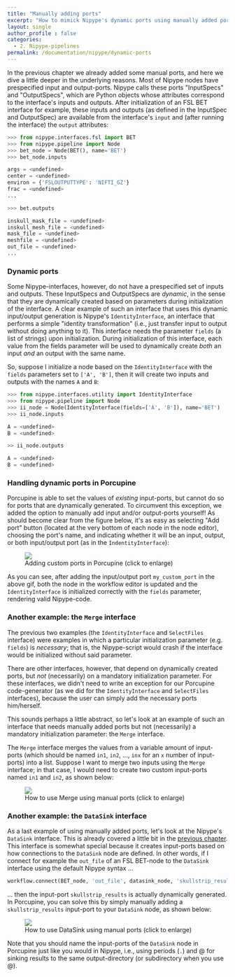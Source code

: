 ```yaml
---
title: "Manually adding ports"
excerpt: "How to mimick Nipype's dynamic ports using manually added ports"
layout: single
author_profile : false
categories:
  - 2. Nipype-pipelines
permalink: /documentation/nipype/dynamic-ports
---
```


In the previous chapter we already added some manual ports, and here we dive a little deeper in the underlying reasons. Most of Nipype nodes have prespecified input and output-ports. Nipype calls these ports "InputSpecs" and "OutputSpecs", which are Python objects whose attributes correspond to the interface's inputs and outputs. After initialization of an FSL BET interface for example, these inputs and outputs (as defined in the InputSpec and OutputSpec) are available from the interface's `input` and (after running the interface) the `output` attributes:

```python
>>> from nipype.interfaces.fsl import BET
>>> from nipype.pipeline import Node
>>> bet_node = Node(BET(), name='BET')
>>> bet_node.inputs

args = <undefined>
center = <undefined>
environ = {'FSLOUTPUTTYPE': 'NIFTI_GZ'}
frac = <undefined>
...

>>> bet.outputs

inskull_mask_file = <undefined>
inskull_mesh_file = <undefined>
mask_file = <undefined>
meshfile = <undefined>
out_file = <undefined>
...
```

### Dynamic ports
Some Nipype-interfaces, however, do not have a prespecified set of inputs and
outputs. These InputSpecs and OutputSpecs are *dynamic*, in the sense that
they are dynamically created based on parameters during initialization of the
interface. A clear example of such an interface that uses this dynamic input/output
generation is Nipype's `IdentityInterface`, an interface that performs
a simple "identity transformation" (i.e., just transfer input to output without
doing anything to it). This interface needs the parameter `fields`
(a list of strings) upon initialization. During initialization of this interface,
each value from the fields parameter will be used to dynamically create  *both*
an input *and* an output with the same name.

So, suppose I initialize a node based on the `IdentityInterface` with the
`fields` parameters set to `['A', 'B']`, then it will create two inputs and
outputs with the names `A` and `B`:

```python
>>> from nipype.interfaces.utility import IdentityInterface
>>> from nipype.pipeline import Node
>>> ii_node = Node(IdentityInterface(fields=['A', 'B']), name='BET')
>>> ii_node.inputs

A = <undefined>
B = <undefined>

>> ii_node.outputs

A = <undefined>
B = <undefined>
```

### Handling dynamic ports in Porcupine
Porcupine is able to set the values of *existing* input-ports, but cannot do
so for ports that are dynamically generated. To circumvent this exception, we
added the option to manually add input and/or output-ports yourself! As should
become clear from the figure below, it's as easy as selecting "Add port" button
(located at the very bottom of each node in the node editor), choosing the port's
name, and indicating whether it will be an input, output, or both input/output
port (as in the `IndentityInterface`):

<figure>
	<a href="{{ site.url }}{{ site.baseurl }}/documentation/images/manual_ports.gif"><img
    src="{{ site.url }}{{ site.baseurl }}/{{ example_path }}/documentation/images/manual_ports.gif"></a>
	<figcaption>Adding custom ports in Porcupine (click to enlarge)</figcaption>
</figure>

As you can see, after adding the input/output port `my_custom_port` in the above gif,
both the node in the workflow editor is updated and the `IdentityInterface` is
initialized correctly with the `fields` parameter, rendering valid Nipype-code.

### Another example: the `Merge` interface
The previous two examples (the `IdentityInterface` and `SelectFiles` interface)
were examples in which a particular initialization parameter (e.g. `fields`) is
*necessary*; that is, the Nipype-script would crash if the interface would be
initialized without said parameter.

There are other interfaces, however, that depend on dynamically created ports,
but *not* (necessarily) on a mandatory initialization parameter. For these interfaces,
we didn't need to write an exception for our Porcupine code-generator (as we did for
the `IdentityInterface` and `SelectFiles` interfaces), because the user can simply
add the necessary ports him/herself.

This sounds perhaps a little abstract, so let's look at an example of such an
interface that needs manually added ports but not (necessarily) a mandatory
initialization parameter: the `Merge` interface.

The `Merge` interface merges the values from a variable amount of input-ports
(which should be named `in1`, `in2`, ..., `inx` for an `x` number of input-ports)
into a list. Suppose I want to merge two inputs using the `Merge` interface;
in that case, I would need to create two custom input-ports named `in1` and `in2`,
as shown below:

<figure>
	<a href="{{ site.url }}{{ site.baseurl }}/documentation/images/merge.gif"><img
    src="{{ site.url }}{{ site.baseurl }}/{{ example_path }}/documentation/images/merge.gif"></a>
	<figcaption>How to use Merge using manual ports (click to enlarge)</figcaption>
</figure>

### Another example: the `DataSink` interface
As a last example of using manually added ports, let's look at the Nipype's
`DataSink` interface. This is already covered a little bit in the [previous chapter](/documentation/nipype/select-files). This interface is somewhat special because it creates
input-ports based on how connections to the `DataSink` node are defined.
In other words, if I connect for example the `out_file` of an FSL BET-node to
the `DataSink` interface using the default Nipype syntax ...

```python
workflow.connect(BET_node, 'out_file', datasink_node, 'skullstrip_results')
```

... then the input-port `skullstrip_results` is actually dynamically generated.
In Porcupine, you can solve this by simply manually adding a `skullstrip_results`
input-port to your `DataSink` node, as shown below:

<figure>
	<a href="{{ site.url }}{{ site.baseurl }}/documentation/images/datasink.gif"><img
    src="{{ site.url }}{{ site.baseurl }}/{{ example_path }}/documentation/images/datasink.gif"></a>
	<figcaption>How to use DataSink using manual ports (click to enlarge)</figcaption>
</figure>

 Note that you should name the input-ports of the `DataSink` node in Porcupine
 just like you would in Nipype, i.e., using periods (`.`) and @ for sinking
 results to the same output-directory (or subdirectory when you use @).
